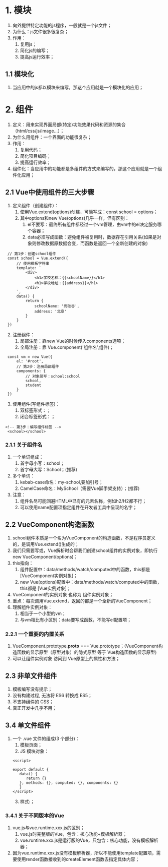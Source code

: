 # 1. 模块
1. 向外提供特定功能的js程序，一般就是一个js文件；
2. 为什么：js文件很多很复杂；
3. 作用：
   1. 复用js；
   2. 简化js的编写；
   3. 提高js运行效率；
## 1.1 模块化
   1. 当应用中的js都以模块来编写，那这个应用就是一个模块化的应用；
# 2. 组件
1. 定义：用来实现界面局部(特定)功能效果代码和资源的集合（html/css/js/image...）；
2. 为什么用组件：一个界面的功能很复杂；
3. 作用：
   1. 复用代码；
   2. 简化项目编码；
   3. 提高运行效率；
4. 组件化：当应用中的功能都是多组件的方式来编写的，那这个应用就是一个组件化应用；
## 2.1 Vue中使用组件的三大步骤
   1. 定义组件（创建组件）：
      1. 使用Vue.extend(options)创建，可简写成：const school = options；
      2. 其中options和new Vue(options)几乎一样，但有区别：
         1.  el不要写：最终所有组件都经过一个vm管理，由vm中的el决定服务哪个容器；
         2.  data必须写成函数：避免组件被复用时，数据存在引用关系(如果是对象则修改数据原数据会变，而函数是返回一个全新创建的对象)
   ```
    // 第1步：创建school组件
    const school = Vue.extend({
        // 使用模板字符串
        template: `
            <div>
                <h1>学校名称：{{schoolName}}</h1>
                <h1>学校地址：{{address}}</h1>
            </div>
        `,
        data() {
            return {
                schoolName: '尚硅谷',
                address: '北京'
            }
        }
    })
   ```
   2. 注册组件：
      1. 局部注册：靠new Vue的时候传入components选项；
      2. 全局注册：靠 Vue.component('组件名',组件)；
   ```
    const vm = new Vue({
        el: '#root',
        // 第2步：注册局部组件
        components: {
            // 对象简写：school:school
            school,
            student
        }
    })
   ```
   3. 使用组件(写组件标签)：
      1. 双标签形式：<school></school>；
      2. 闭合标签形式：<school/>；
   ```
   <!-- 第3步：编写组件标签 -->
    <school></school>
   ```
### 2.1.1 关于组件名
   1. 一个单词组成：
      1. 首字母小写：school；
      2. 首字母大写：School；(推荐)
   2. 多个单词：
      1. kebab-case命名：my-school,要加引号；
      2. CamelCase命名：MySchool（需要Vue脚手架支持）；(推荐)
   3. 注意：
      1. 组件名尽可能回避HTML中已有的元素名称，例如h2/H2都不行；
      2. 可以使用name配置项指定组件在开发者工具中呈现的名字；
## 2.2 VueComponent构造函数
   1. school组件本质是一个名为VueComponent的构造函数，不是程序员定义的，是调用Vue.extend()生成的；
   2. 我们只需要写<school/>或<school></school>，Vue解析时会帮我们创建school组件的实例对象，即执行new VueComponent(options)；
   3. this指向：
      1. 组件配置中：data/methods/watch/computed中的函数，this都是 [VueComponent实例对象]；
      2. new Vue(options)配置中：data/methods/watch/computed中的函数，this都是 [Vue实例对象]；
   4. VueComponent的实例对象 也称为 组件实例对象；
   5. 重点：每次调用Vue.extend，返回的都是一个全新的VueComponent；
   6. 理解组件实例对象：
      1. 相当于一个小型的vm；
      2. 与vm相比有小区别：data要写成函数，不能写el配置项；
### 2.2.1 一个重要的内置关系
   1. VueComponent.prototype.__proto__ === Vue.prototype；(VueComponent构造函数的显示原型（原型对象）的隐式原型 等于 Vue构造函数的显示原型)
   2. 可以让组件实例对象 访问到 Vue原型上的属性和方法；
## 2.3 非单文件组件
   1. 模板编写没有提示；
   2. 没有构建过程, 无法将 ES6 转换成 ES5；
   3. 不支持组件的 CSS；
   4. 真正开发中几乎不用；
## 3.4 单文件组件
   1. 一个 .vue 文件的组成(3 个部分)：
      1. 模板页面<template></template>；
      2. JS 模块对象：
      ```
      <script>

      export default {
         data() {
            return {}
         }, methods: {}, computed: {}, components: {}
         }
      </script>
      ```
      3. 样式:<style></style>；
### 3.4.1 关于不同版本的Vue
   1. vue.js与vue.runtime.xxx.js的区别；
      1. vue.js时完整版的Vue，包含：核心功能+模板解析器；
      2. vue.runtime.xxx.js是运行版的Vue，只包含：核心功能，没有模板解析器；
   2. 因为vue.runtime.xxx.js没有模板解析器，所以不能使用template配置项，需要使用render函数接收到的createElement函数去指定具体内容；



   


